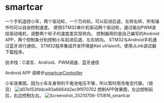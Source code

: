 # smartcar
一个手机遥控小车，两个驱动轮，一个万向轮。可以前进后退，左转右转，所有操作均可以自由控制速度。
使用STM32单片机驱动两个驱动轮，通过输出PWM波给驱动电机，调整两个轮子的速度差实现转向。
控制器用的是自己编写的Android APP，两个控制条分别控制小车前进后退、左右转向。
STM32与Android手机通过蓝牙进行通信。
STM32程序集成开发环境是Keil uVision5，使用JLink调试器下载程序。

技术栈：C语言、Android、PWM调速、蓝牙通信

Android APP 请移步[smartcarController](https://github.com/chaook/smartcarController)

小车效果图，因为小车车身带的干电池电压不够，所以暂时用充电宝代替。（很丑）
![d07e152fddce93a6664d2ec9f970702](https://user-images.githubusercontent.com/58350918/124575488-0705d380-de7e-11eb-9652-b1dbd7e36084.png)
控制APP效果图，左边控制前后，右边控制左右。
![Screenshot_20210706-170816_smartcar](https://user-images.githubusercontent.com/58350918/124575506-0a995a80-de7e-11eb-8395-e83687bd2e13.jpg)
